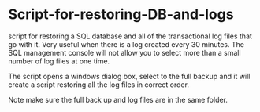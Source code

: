 # Script-for-restoring-DB-and-logs
script for restoring a SQL database and all of the transactional log files that go with it.  Very useful when there is a log created every 30 minutes.
The SQL management console will not allow you to select more than a small number of log files at one time.

The script opens a windows dialog box, select to the full backup and it will create a script restoring all the log files in correct order.

Note make sure the full back up and log files are in the same folder.
